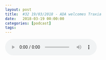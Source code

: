 ```yaml
---
layout: post
title:  #32 19/03/2018 - ADA welcomes Traxia
date:   2018-03-19 00:00:00
categories: [podcast]
tags:
---
```

<audio src='http://feeds.soundcloud.com/stream/415827897-la-bulle-crypto-32-19032018-ada-welcomes-traxia.mp3' autoplay='false' controls='true' />

#32 19/03/2018 - ADA welcomes Traxia
Des questions à propos de l’épisode ? On a dit une bêtise ? Envie de partager et d’échanger ?
Rejoins nous sur notre communauté Telegram (https://t.me/joinchat/BPCby0LDFPYTUhYNDlILVg) ou par Twitter @labullecrypto.

Newsletter: Ta dose crypto
https://medium.com/r/?url=http%3A%2F%2Feepurl.com%2FdkBqXv

Youtube https://goo.gl/X4q3gt
Twitter twitter.com/labullecrypto 
RSS feeds.feedburner.com/labullecrypto
Telegram t.me/joinchat/BPCby0LDFPYTUhYNDlILVg
Soundcloud @la-bulle-crypto
iTunes itunes.apple.com/fr/podcast/la-bulle/id1281121446
Discord https://discord.gg/mgvXb8m

La Bulle Crypto est un podcast purement informatif à propos de l’univers des crypto  monnaies. Toutes les information fournies durant cette épisode NE SONT PAS À PRENDRE COMME DES CONSEILS D’INVESTISSEMENT. La Bulle Crypto ne fournit pas de conseils d'investissement. 

Meetups La Bulle Crypto
MTL : https://www.facebook.com/events/1896041647095039/ 
Bruxelles : https://www.facebook.com/events/157276664991123/ 

Salon de la crypto à Montreal
https://salondelacrypto.com 

Listing

Collosus coin XT (COLX) listé sur cryptopia
https://twitter.com/ColossusCoinXT/status/968551225602928640 

Plusieur delisting par contre cette semaine sur bittrex.
https://support.bittrex.com/hc/en-us/articles/360001587992-Pending-Market-Removals-3-23-2018 

Meetups

Token2049 20 21 mars 
https://twitter.com/LiskHQ/status/957921590997549056?s=17 
https://twitter.com/fidentiaX/status/965177517546946561 


Sotoshi vision 23-25 mars 
https://satoshisvisionconference.com/speakers.html

Game develloper conference du 19 au 23 mars à san fransisco
http://schedule.gdconf.com/session/enjin-coin-blockchain-will-change-virtual-game-items-forever-presented-by-enjin/856050 

FORK

swap PUNDIX repporté
https://medium.com/pundix/pundi-x-native-token-pxs-will-swap-1-1000-and-become-the-new-pxs-557c2228b154 

GENERAL

Premier ICO de cardano - traxia 
https://www.traxia.co/token-sale-info


IOTA en entrevue a la Télé Allemande
http://www.fernsehmacher-tickets.de/shows.php 

X node de vechain
https://medium.com/@vechainofficial/vechain-x-series-6b77b746b4b2 


Release du nouveaux wallet de Bytecoin
https://bytecoin.org/blog/bytecoin-2018-roadmap-1,-2-quater 


Lancement du Test net de NULS
https://nuls.io/#home 

Ce que dit reddit

Bancor
https://www.bancor.network

